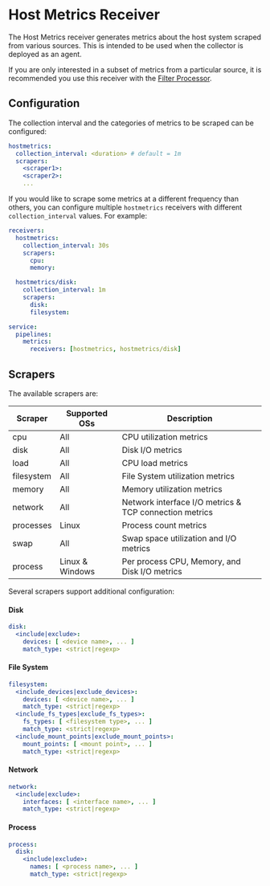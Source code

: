 # Host Metrics Receiver

The Host Metrics receiver generates metrics about the host system scraped
from various sources. This is intended to be used when the collector is
deployed as an agent.

If you are only interested in a subset of metrics from a particular source,
it is recommended you use this receiver with the
[Filter Processor](https://github.com/open-telemetry/opentelemetry-collector/tree/master/processor/filterprocessor).

## Configuration

The collection interval and the categories of metrics to be scraped can be
configured:

```yaml
hostmetrics:
  collection_interval: <duration> # default = 1m
  scrapers:
    <scraper1>:
    <scraper2>:
    ...
```

If you would like to scrape some metrics at a different frequency than others,
you can configure multiple `hostmetrics` receivers with different
`collection_interval` values. For example:

```yaml
receivers:
  hostmetrics:
    collection_interval: 30s
    scrapers:
      cpu:
      memory:

  hostmetrics/disk:
    collection_interval: 1m
    scrapers:
      disk:
      filesystem:

service:
  pipelines:
    metrics:
      receivers: [hostmetrics, hostmetrics/disk]
```

## Scrapers

The available scrapers are:

Scraper    | Supported OSs      | Description 
-----------|--------------------|-------------
cpu        | All                | CPU utilization metrics
disk       | All                | Disk I/O metrics
load       | All                | CPU load metrics
filesystem | All                | File System utilization metrics
memory     | All                | Memory utilization metrics
network    | All                | Network interface I/O metrics & TCP connection metrics
processes  | Linux              | Process count metrics
swap       | All                | Swap space utilization and I/O metrics
process    | Linux & Windows    | Per process CPU, Memory, and Disk I/O metrics

Several scrapers support additional configuration:

#### Disk

```yaml
disk:
  <include|exclude>:
    devices: [ <device name>, ... ]
    match_type: <strict|regexp>
```

#### File System

```yaml
filesystem:
  <include_devices|exclude_devices>:
    devices: [ <device name>, ... ]
    match_type: <strict|regexp>
  <include_fs_types|exclude_fs_types>:
    fs_types: [ <filesystem type>, ... ]
    match_type: <strict|regexp>
  <include_mount_points|exclude_mount_points>:
    mount_points: [ <mount point>, ... ]
    match_type: <strict|regexp>
```

#### Network

```yaml
network:
  <include|exclude>:
    interfaces: [ <interface name>, ... ]
    match_type: <strict|regexp>
```

#### Process

```yaml
process:
  disk:
    <include|exclude>:
      names: [ <process name>, ... ]
      match_type: <strict|regexp>
```
